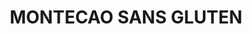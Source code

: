 ---
title: MONTECAO SANS GLUTEN
draft: false
layout: recettes
type: dessert
categories:
  - Biscuits
auteur: Auré
regime:
  - vegan
  - sans-gluten
cuisson: Oui
temperature: Froid
plate: 20
check: Oui
checkAlwaysOk: true
ingredients:
  lof:
    - title: huile de colza
      quantite: 400
      unit: grammes
    - title: Farine de pois chiche
      quantite: 270
      unit: grammes
    - title: Farine de maïs
      quantite: 270
      unit: grammes
    - title: Farine de riz
      quantite: 270
      unit: grammes
  sucres:
    - title: Eau de fleur d'oranger
      quantite: 4
      unit: c. à soupe
    - title: sucre de canne (blond)
      quantite: 340
      unit: grammes
  epices:
    - title: Cannelle
      quantite: 10
      unit: grammes
preparation: >-
  
  Peser la farine, le sucre et l'huile et les mettre dans un saladier ou le bol du mixer.


  Battre avec les crochets pétrisseurs.


  Quand la pâte est bien  homogène, façonner des petites boules en prélevant la pâte avec une cuillère à café.


  La pâte étant un peu friable, on la presse bien entre les paumes des mains.


  Disposer sur une plaque recouverte de papier cuisson. 


  Aplatir légèrement le dessus de chaque boule  et saupoudrer d'une petite pincée de cannelle.


  Enfourner dans le four préchauffé à 175° durant 7 à 10 minutes.


  Quand le dessus des biscuits commence à se craqueler, baisser la 

  température à 150 ° et poursuivre la cuisson environ 5 à 7 minutes.


  Parsemer à nouveau d'une petite pincée de cannelle.
publishDate: 2025-05-30T17:34:00.000Z
uuid: h3ey12h4
titleslug: montecao-sans-gluten_h3ey12h4
---